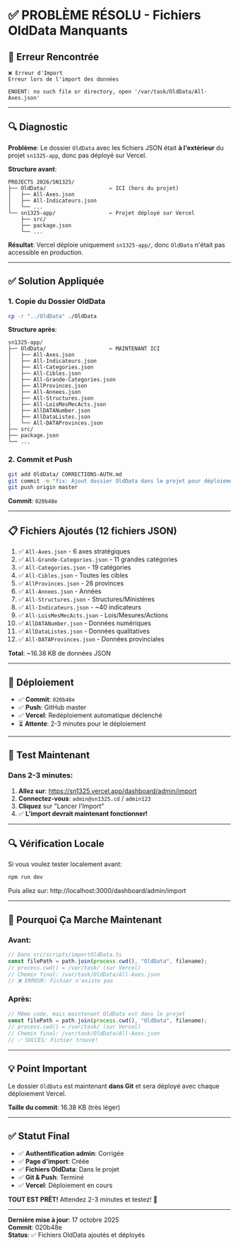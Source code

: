 # ✅ PROBLÈME RÉSOLU - Fichiers OldData Manquants

## 🔴 Erreur Rencontrée

```
❌ Erreur d'Import
Erreur lors de l'import des données

ENOENT: no such file or directory, open '/var/task/OldData/All-Axes.json'
```

---

## 🔍 Diagnostic

**Problème**: Le dossier `OldData` avec les fichiers JSON était **à l'extérieur** du projet `sn1325-app`, donc pas déployé sur Vercel.

**Structure avant**:

```
PROJECTS 2026/SN1325/
├── OldData/                    ← ICI (hors du projet)
│   ├── All-Axes.json
│   ├── All-Indicateurs.json
│   └── ...
└── sn1325-app/                 ← Projet déployé sur Vercel
    ├── src/
    ├── package.json
    └── ...
```

**Résultat**: Vercel déploie uniquement `sn1325-app/`, donc `OldData` n'était pas accessible en production.

---

## ✅ Solution Appliquée

### 1. Copie du Dossier OldData

```bash
cp -r "../OldData" ./OldData
```

**Structure après**:

```
sn1325-app/
├── OldData/                    ← MAINTENANT ICI
│   ├── All-Axes.json
│   ├── All-Indicateurs.json
│   ├── All-Categories.json
│   ├── All-Cibles.json
│   ├── All-Grande-Categories.json
│   ├── AllProvinces.json
│   ├── All-Annees.json
│   ├── All-Structures.json
│   ├── All-LoisMesMecActs.json
│   ├── AllDATANumber.json
│   ├── AllDataListes.json
│   └── All-DATAProvinces.json
├── src/
├── package.json
└── ...
```

### 2. Commit et Push

```bash
git add OldData/ CORRECTIONS-AUTH.md
git commit -m "fix: Ajout dossier OldData dans le projet pour déploiement Vercel"
git push origin master
```

**Commit**: `020b48e`

---

## 📋 Fichiers Ajoutés (12 fichiers JSON)

1. ✅ `All-Axes.json` - 6 axes stratégiques
2. ✅ `All-Grande-Categories.json` - 11 grandes catégories
3. ✅ `All-Categories.json` - 19 catégories
4. ✅ `All-Cibles.json` - Toutes les cibles
5. ✅ `AllProvinces.json` - 26 provinces
6. ✅ `All-Annees.json` - Années
7. ✅ `All-Structures.json` - Structures/Ministères
8. ✅ `All-Indicateurs.json` - ~40 indicateurs
9. ✅ `All-LoisMesMecActs.json` - Lois/Mesures/Actions
10. ✅ `AllDATANumber.json` - Données numériques
11. ✅ `AllDataListes.json` - Données qualitatives
12. ✅ `All-DATAProvinces.json` - Données provinciales

**Total**: ~16.38 KB de données JSON

---

## 🚀 Déploiement

- ✅ **Commit**: `020b48e`
- ✅ **Push**: GitHub master
- ✅ **Vercel**: Redéploiement automatique déclenché
- ⏳ **Attente**: 2-3 minutes pour le déploiement

---

## 🎯 Test Maintenant

### Dans 2-3 minutes:

1. **Allez sur**: https://sn1325.vercel.app/dashboard/admin/import
2. **Connectez-vous**: `admin@sn1325.cd` / `admin123`
3. **Cliquez** sur "Lancer l'Import"
4. ✅ **L'import devrait maintenant fonctionner!**

---

## 🔍 Vérification Locale

Si vous voulez tester localement avant:

```bash
npm run dev
```

Puis allez sur: http://localhost:3000/dashboard/admin/import

---

## 📝 Pourquoi Ça Marche Maintenant

### Avant:

```typescript
// Dans src/scripts/importOldData.ts
const filePath = path.join(process.cwd(), "OldData", filename);
// process.cwd() = /var/task/ (sur Vercel)
// Chemin final: /var/task/OldData/All-Axes.json
// ❌ ERREUR: Fichier n'existe pas
```

### Après:

```typescript
// Même code, mais maintenant OldData est dans le projet
const filePath = path.join(process.cwd(), "OldData", filename);
// process.cwd() = /var/task/ (sur Vercel)
// Chemin final: /var/task/OldData/All-Axes.json
// ✅ SUCCÈS: Fichier trouvé!
```

---

## 💡 Point Important

Le dossier `OldData` est maintenant **dans Git** et sera déployé avec chaque déploiement Vercel.

**Taille du commit**: 16.38 KB (très léger)

---

## ✅ Statut Final

- ✅ **Authentification admin**: Corrigée
- ✅ **Page d'import**: Créée
- ✅ **Fichiers OldData**: Dans le projet
- ✅ **Git & Push**: Terminé
- ✅ **Vercel**: Déploiement en cours

**TOUT EST PRÊT!** Attendez 2-3 minutes et testez! 🚀

---

**Dernière mise à jour**: 17 octobre 2025  
**Commit**: 020b48e  
**Status**: ✅ Fichiers OldData ajoutés et déployés
